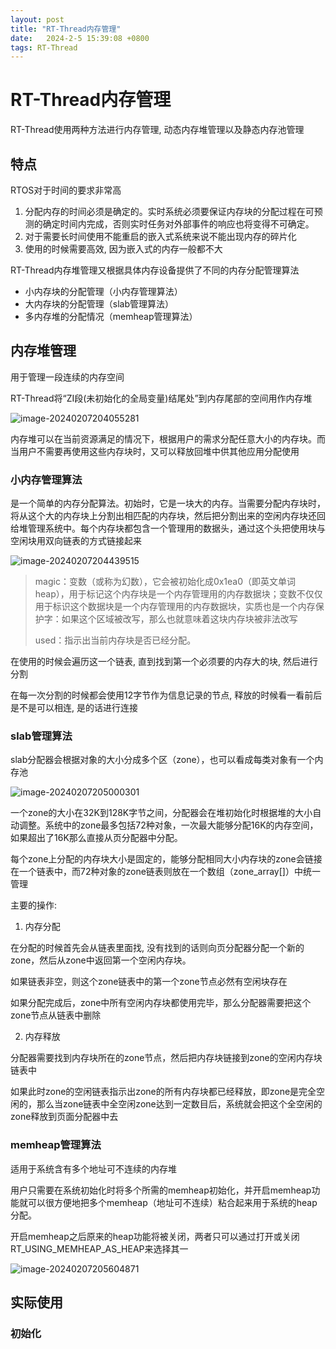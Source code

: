 ```yaml
---
layout: post
title: "RT-Thread内存管理" 
date:   2024-2-5 15:39:08 +0800
tags: RT-Thread
---
```


# RT-Thread内存管理

RT-Thread使用两种方法进行内存管理, 动态内存堆管理以及静态内存池管理

## 特点

RTOS对于时间的要求非常高

1. 分配内存的时间必须是确定的。实时系统必须要保证内存块的分配过程在可预测的确定时间内完成，否则实时任务对外部事件的响应也将变得不可确定。
2. 对于需要长时间使用不能重启的嵌入式系统来说不能出现内存的碎片化
3. 使用的时候需要高效, 因为嵌入式的内存一般都不大

RT-Thread内存堆管理又根据具体内存设备提供了不同的内存分配管理算法

+ 小内存块的分配管理（小内存管理算法）
+ 大内存块的分配管理（slab管理算法）
+ 多内存堆的分配情况（memheap管理算法）



## 内存堆管理

用于管理一段连续的内存空间

RT-Thread将“ZI段(未初始化的全局变量)结尾处”到内存尾部的空间用作内存堆

![image-20240207204055281](https://picture-01-1316374204.cos.ap-beijing.myqcloud.com/image/202402072040478.png)

内存堆可以在当前资源满足的情况下，根据用户的需求分配任意大小的内存块。而当用户不需要再使用这些内存块时，又可以释放回堆中供其他应用分配使用

### 小内存管理算法

是一个简单的内存分配算法。初始时，它是一块大的内存。当需要分配内存块时，将从这个大的内存块上分割出相匹配的内存块，然后把分割出来的空闲内存块还回给堆管理系统中。每个内存块都包含一个管理用的数据头，通过这个头把使用块与空闲块用双向链表的方式链接起来

![image-20240207204439515](https://picture-01-1316374204.cos.ap-beijing.myqcloud.com/image/202402072044709.png)

> magic：变数（或称为幻数），它会被初始化成0x1ea0（即英文单词heap），用于标记这个内存块是一个内存管理用的内存数据块；变数不仅仅用于标识这个数据块是一个内存管理用的内存数据块，实质也是一个内存保护字：如果这个区域被改写，那么也就意味着这块内存块被非法改写
>
> used：指示出当前内存块是否已经分配。

在使用的时候会遍历这一个链表, 直到找到第一个必须要的内存大的块, 然后进行分割

在每一次分割的时候都会使用12字节作为信息记录的节点, 释放的时候看一看前后是不是可以相连, 是的话进行连接

### slab管理算法

slab分配器会根据对象的大小分成多个区（zone），也可以看成每类对象有一个内存池

![image-20240207205000301](https://picture-01-1316374204.cos.ap-beijing.myqcloud.com/image/202402072050346.png)

一个zone的大小在32K到128K字节之间，分配器会在堆初始化时根据堆的大小自动调整。系统中的zone最多包括72种对象，一次最大能够分配16K的内存空间，如果超出了16K那么直接从页分配器中分配。

每个zone上分配的内存块大小是固定的，能够分配相同大小内存块的zone会链接在一个链表中，而72种对象的zone链表则放在一个数组（zone_array[]）中统一管理

主要的操作: 

1. 内存分配

在分配的时候首先会从链表里面找, 没有找到的话则向页分配器分配一个新的zone，然后从zone中返回第一个空闲内存块。

如果链表非空，则这个zone链表中的第一个zone节点必然有空闲块存在

如果分配完成后，zone中所有空闲内存块都使用完毕，那么分配器需要把这个zone节点从链表中删除

2. 内存释放

分配器需要找到内存块所在的zone节点，然后把内存块链接到zone的空闲内存块链表中

如果此时zone的空闲链表指示出zone的所有内存块都已经释放，即zone是完全空闲的，那么当zone链表中全空闲zone达到一定数目后，系统就会把这个全空闲的zone释放到页面分配器中去

### memheap管理算法

适用于系统含有多个地址可不连续的内存堆

用户只需要在系统初始化时将多个所需的memheap初始化，并开启memheap功能就可以很方便地把多个memheap（地址可不连续）粘合起来用于系统的heap分配。

开启memheap之后原来的heap功能将被关闭，两者只可以通过打开或关闭RT_USING_MEMHEAP_AS_HEAP来选择其一

![image-20240207205604871](https://picture-01-1316374204.cos.ap-beijing.myqcloud.com/image/202402072056922.png)

## 实际使用

### 初始化

```c
```







